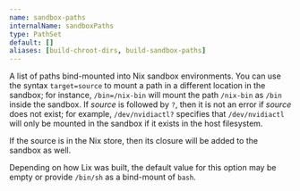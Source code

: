 ```yaml
---
name: sandbox-paths
internalName: sandboxPaths
type: PathSet
default: []
aliases: [build-chroot-dirs, build-sandbox-paths]
---
```

A list of paths bind-mounted into Nix sandbox environments. You can
use the syntax `target=source` to mount a path in a different
location in the sandbox; for instance, `/bin=/nix-bin` will mount
the path `/nix-bin` as `/bin` inside the sandbox. If *source* is
followed by `?`, then it is not an error if *source* does not exist;
for example, `/dev/nvidiactl?` specifies that `/dev/nvidiactl` will
only be mounted in the sandbox if it exists in the host filesystem.

If the source is in the Nix store, then its closure will be added to
the sandbox as well.

Depending on how Lix was built, the default value for this option
may be empty or provide `/bin/sh` as a bind-mount of `bash`.
